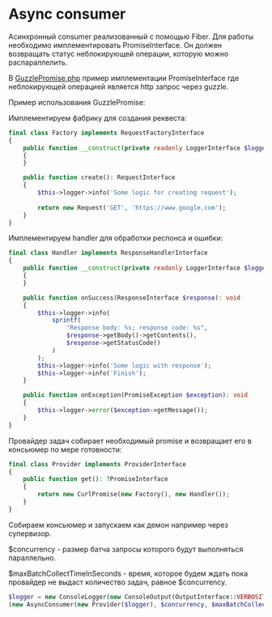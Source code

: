 # Async consumer

Асинхронный consumer реализованный с помощью Fiber. Для работы необходимо имплементировать PromiseInterface.
Он должен возвращать статус неблокирующей операции, которую можно распараллелить.

В [GuzzlePromise.php](src%2FPromise%2FGuzzlePromise.php) пример имплементации PromiseInterface где неблокирующей
операцией
является http запрос через guzzle.

Пример использования GuzzlePromise:

Имплементируем фабрику для создания реквеста:

```php
final class Factory implements RequestFactoryInterface
{
    public function __construct(private readonly LoggerInterface $logger)
    {
    }

    public function create(): RequestInterface
    {
        $this->logger->info('Some logic for creating request');
        
        return new Request('GET', 'https://www.google.com');
    }
}
```

Имплементируем handler для обработки респонса и ошибки:

```php
final class Handler implements ResponseHandlerInterface
{
    public function __construct(private readonly LoggerInterface $logger)
    {
    }

    public function onSuccess(ResponseInterface $response): void
    {
        $this->logger->info(
            sprintf(
                "Response body: %s; response code: %s",
                $response->getBody()->getContents(),
                $response->getStatusCode()
            )
        );
        $this->logger->info('Some logic with response');
        $this->logger->info('Finish');
    }

    public function onException(PromiseException $exception): void
    {
        $this->logger->error($exception->getMessage());
    }
}
```

Провайдер задач собирает необходимый promise и возвращает его в консьюмер по мере готовности:

```php
final class Provider implements ProviderInterface
{
    public function get(): ?PromiseInterface
    {
        return new CurlPromise(new Factory(), new Handler());
    }
}
```

Собираем консьюмер и запускаем как демон например через супервизор.

$concurrency - размер батча запросы которого будут выполняться параллельно.

$maxBatchCollectTimeInSeconds - время, которое будем ждать пока провайдер не выдаст количество задач, равное
$concurrency.

```php
$logger = new ConsoleLogger(new ConsoleOutput(OutputInterface::VERBOSITY_DEBUG));
(new AsyncConsumer(new Provider($logger), $concurrency, $maxBatchCollectTimeInSeconds, $logger))->consume();
```

